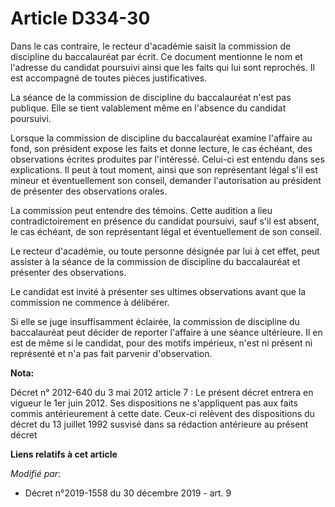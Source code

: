 # Article D334-30

Dans le cas contraire, le recteur d'académie saisit la commission de discipline du baccalauréat par écrit. Ce document
mentionne le nom et l'adresse du candidat poursuivi ainsi que les faits qui lui sont reprochés. Il est accompagné de toutes
pièces justificatives.

La séance de la commission de discipline du baccalauréat n'est pas publique. Elle se tient valablement même en l'absence du
candidat poursuivi.

Lorsque la commission de discipline du baccalauréat examine l'affaire au fond, son président expose les faits et donne
lecture, le cas échéant, des observations écrites produites par l'intéressé. Celui-ci est entendu dans ses explications. Il
peut à tout moment, ainsi que son représentant légal s'il est mineur et éventuellement son conseil, demander l'autorisation
au président de présenter des observations orales.

La commission peut entendre des témoins. Cette audition a lieu contradictoirement en présence du candidat poursuivi, sauf
s'il est absent, le cas échéant, de son représentant légal et éventuellement de son conseil.

Le recteur d'académie, ou toute personne désignée par lui à cet effet, peut assister à la séance de la commission de
discipline du baccalauréat et présenter des observations.

Le candidat est invité à présenter ses ultimes observations avant que la commission ne commence à délibérer.

Si elle se juge insuffisamment éclairée, la commission de discipline du baccalauréat peut décider de reporter l'affaire à une
séance ultérieure. Il en est de même si le candidat, pour des motifs impérieux, n'est ni présent ni représenté et n'a pas
fait parvenir d'observation.

**Nota:**

Décret n° 2012-640 du 3 mai 2012 article 7 : Le présent décret entrera en vigueur le 1er juin 2012. Ses dispositions ne
s'appliquent pas aux faits commis antérieurement à cette date. Ceux-ci relèvent des dispositions du décret du 13 juillet 1992
susvisé dans sa rédaction antérieure au présent décret

**Liens relatifs à cet article**

_Modifié par_:

  - Décret n°2019-1558 du 30 décembre 2019 - art. 9
